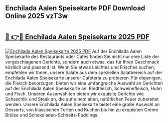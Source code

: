 ## Enchilada Aalen Speisekarte PDF Download Online 2025 vzT3w

# <h2><a href="http://gc9ab8.nevu.top/?p=Enchilada+Aalen+Speisekarte">🔗 👉🔴 Enchilada Aalen Speisekarte 2025 PDF</a></h2>

[![Enchilada Aalen Speisekarte 2025 PDF](https://i.imgur.com/dBaPXMq.png)](http://gc9ab8.nevu.top/?p=Enchilada+Aalen+Speisekarte)
Auf der Enchilada Aalen Speisekarte des Restaurants oder Cafés finden Sie nicht nur eine Liste der vorgeschlagenen Gerichte, sondern auch etwas, das für Ihren Geschmack köstlich und passend ist. Wenn Sie etwas Leichtes und Frisches suchen, empfehlen wir Ihnen, unsere Salate aus dem speziellen Salatbereich auf der Enchilada Aalen Speisekarte unserer Cafeteria zu probieren. Für diejenigen, die Fleisch bevorzugen, bieten wir eine umfangreiche Auswahl an Gerichten auf der Enchilada Aalen Speisekarte an: Rindfleisch, Schweinefleisch, Huhn und Fisch. Unseren Auserwählten bieten wir exquisite Gerichte wie Schaschlik und Steak an, die auf einem alten, natürlichen Feuer zubereitet werden. Unsere Enchilada Aalen Speisekarte bietet eine große Auswahl an Desserts, von klassischen Torten und Kuchen bis hin zu exquisiten Crème Brûlée und Schokoladen-Schneitz-Puddings.
